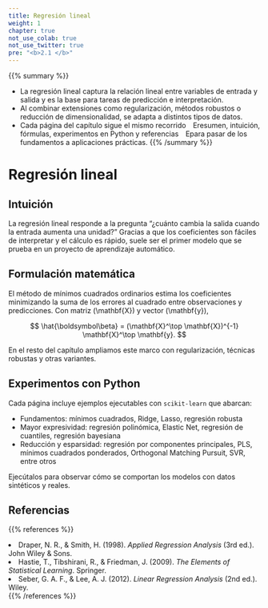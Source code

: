```yaml
---
title: Regresión lineal
weight: 1
chapter: true
not_use_colab: true
not_use_twitter: true
pre: "<b>2.1 </b>"
---
```


{{% summary %}}
- La regresión lineal captura la relación lineal entre variables de entrada y salida y es la base para tareas de predicción e interpretación.
- Al combinar extensiones como regularización, métodos robustos o reducción de dimensionalidad, se adapta a distintos tipos de datos.
- Cada página del capítulo sigue el mismo recorrido Eresumen, intuición, fórmulas, experimentos en Python y referencias Epara pasar de los fundamentos a aplicaciones prácticas.
{{% /summary %}}

# Regresión lineal

## Intuición
La regresión lineal responde a la pregunta “¿cuánto cambia la salida cuando la entrada aumenta una unidad?” Gracias a que los coeficientes son fáciles de interpretar y el cálculo es rápido, suele ser el primer modelo que se prueba en un proyecto de aprendizaje automático.

## Formulación matemática
El método de mínimos cuadrados ordinarios estima los coeficientes minimizando la suma de los errores al cuadrado entre observaciones y predicciones. Con matriz \(\mathbf{X}\) y vector \(\mathbf{y}\),

$$
\hat{\boldsymbol\beta} = (\mathbf{X}^\top \mathbf{X})^{-1} \mathbf{X}^\top \mathbf{y}.
$$

En el resto del capítulo ampliamos este marco con regularización, técnicas robustas y otras variantes.

## Experimentos con Python
Cada página incluye ejemplos ejecutables con `scikit-learn` que abarcan:

- Fundamentos: mínimos cuadrados, Ridge, Lasso, regresión robusta  
- Mayor expresividad: regresión polinómica, Elastic Net, regresión de cuantiles, regresión bayesiana  
- Reducción y esparsidad: regresión por componentes principales, PLS, mínimos cuadrados ponderados, Orthogonal Matching Pursuit, SVR, entre otros

Ejecútalos para observar cómo se comportan los modelos con datos sintéticos y reales.

## Referencias
{{% references %}}
<li>Draper, N. R., &amp; Smith, H. (1998). <i>Applied Regression Analysis</i> (3rd ed.). John Wiley &amp; Sons.</li>
<li>Hastie, T., Tibshirani, R., &amp; Friedman, J. (2009). <i>The Elements of Statistical Learning</i>. Springer.</li>
<li>Seber, G. A. F., &amp; Lee, A. J. (2012). <i>Linear Regression Analysis</i> (2nd ed.). Wiley.</li>
{{% /references %}}
